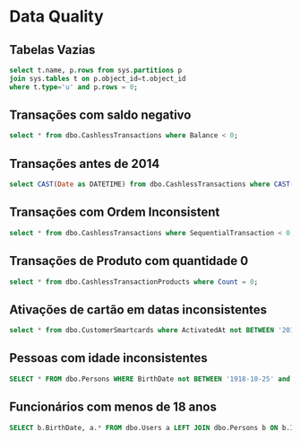 Data Quality
===

Tabelas Vazias
---

```sql
select t.name, p.rows from sys.partitions p
join sys.tables t on p.object_id=t.object_id
where t.type='u' and p.rows = 0;
```

Transações com saldo negativo
---

```sql
select * from dbo.CashlessTransactions where Balance < 0;
```

Transações antes de 2014
---

```sql
select CAST(Date as DATETIME) from dbo.CashlessTransactions where CAST(Date as  DATETIME) < '2014-01-01';
```

Transações com Ordem Inconsistent
---

```sql
select * from dbo.CashlessTransactions where SequentialTransaction < 0;
```

Transações de Produto com quantidade 0
---

```sql
select * from dbo.CashlessTransactionProducts where Count = 0;
```

Ativações de cartão em datas inconsistentes
---

```sql
select * from dbo.CustomerSmartcards where ActivatedAt not BETWEEN '2014-12-31' and '2018-10-25';
```

Pessoas com idade inconsistentes
---

```sql
SELECT * FROM dbo.Persons WHERE BirthDate not BETWEEN '1918-10-25' and '2018-10-25';
```

Funcionários com menos de 18 anos
---

```sql
SELECT b.BirthDate, a.* FROM dbo.Users a LEFT JOIN dbo.Persons b ON b.IdPerson = a.IdPerson WHERE b.BirthDate > '2001-10-25' ;
```